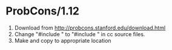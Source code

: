 ProbCons/1.12
=============

1. Download from http://probcons.stanford.edu/download.html
2. Change "#include <string>" to "#include <cstring>" in cc source files.
3. Make and copy to appropriate location
